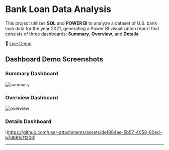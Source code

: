 # Bank Loan Data Analysis

This project utilizes **SQL** and **POWER BI** to analyze a dataset of U.S. bank loan data for the year 2021, generating a Power BI visualization report that consists of three dashboards: **Summary**, **Overview**, and **Details**.

🔗 [Live Demo](https://app.powerbi.com/view?r=eyJrIjoiMmQzMTljYTUtZTRmZi00MzNlLWI1NjAtYTIxZGMyZWJjYmE5IiwidCI6IjNjYWNjYzA2LTY3ZmEtNDdjZS05YzVhLTIyNDM2OWUxNzZlMyJ9)

## Dashboard Demo Screenshots

### Summary Dashboard
![summary](https://github.com/user-attachments/assets/839b1d55-0920-43bd-bfd6-bcd9f90f0daf)


### Overview Dashboard
![overview](https://github.com/user-attachments/assets/c2786f48-d212-4f44-84ab-4776ae0d9c33)


### Details Dashboard
!(https://github.com/user-attachments/assets/def884ae-5b57-4058-80ed-b7d86fcf1206)


---

